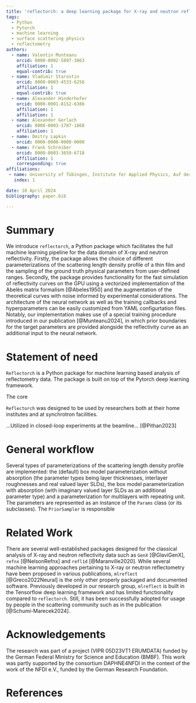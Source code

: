 ```yaml
---
title: 'reflectorch: a deep learning package for X-ray and neutron reflectometry'
tags:
  - Python
  - Pytorch
  - machine learning
  - surface scattering physics
  - reflectometry
authors:
  - name: Valentin Munteanu
    orcid: 0000-0002-5897-3863
    affiliation: 1
    equal-contrib: true
  - name: Vladimir Starostin
    orcid: 0000-0003-4533-6256
    affiliation: 1
    equal-contrib: true
  - name: Alexander Hinderhofer
    orcid: 0000-0001-8152-6386
    affiliation: 1
    affiliation: 1
  - name: Alexander Gerlach
    orcid: 0000-0003-1787-1868
    affiliation: 1
  - name: Dmitry Lapkin
    orcid: 0000-0000-0000-0000
  - name: Frank Schreiber
    orcid: 0000-0003-3659-6718
    affiliation: 1
    corresponding: true
affiliations:
 - name: University of Tübingen, Institute for Applied Physics, Auf der Morgenstelle 10, 72076 Tübingen, Germany
   index: 1

date: 10 April 2024
bibliography: paper.bib

---
```


# Summary

We introduce `reflectorch`, a Python package which facilitates the full machine learning pipeline for the data domain of X-ray and neutron reflectivity. Firstly, the package allows the choice of different parameterizations of the scattering length density profile of a thin film and the sampling of the ground truth physical parameters from user-defined ranges. Secondly, the package provides functionality for the fast simulation of reflectivity curves on the GPU using a vectorized implementation of the Abelès matrix formalism [@Abeles1950] and the augmentation of the theoretical curves with noise informed by experimental considerations. The architecture of the neural network as well as the training callbacks and hyperparameters can be easily customized from YAML configurtation files. Notably, our implementation makes use of a special training procedure introduced in our publication [@Munteanu2024], in which prior boundaries for the target parameters are provided alongside the reflectivity curve as an additional input to the neural network.


# Statement of need

`Reflectorch` is a Python package for machine learning based analysis of reflectometry data. The package is built on top of the Pytorch deep learning framework. 


The core

`Reflectorch` was designed to be used by researchers both at their home institutes and at synchrotron facilities.

...Utilized in closed-loop experiments at the beamline... [@Pithan2023]

# General workflow

Several types of parameterizations of the scattering length density profile are implemented: the (default) box model parameterization without absorption (the parameter types being layer thicknesses, interlayer roughnesses and real valued layer SLDs), the box model parameterization with absorption (with imaginary valued layer SLDs as an additional parameter type) and a parameterization for multilayers with repeating unit. The parameters are represented as an instance of the `Params` class (or its subclasses). The `PriorSampler` is responsible 

# Related Work

There are several well-established packages designed for the classical analysis of X-ray and neutron reflectivity data such as `GenX` [@GlaviGenX], `refnx` [@NelsonRefnx] and `refl1d` [@Maranville2020]. While several machine learning approaches pertaining to X-ray or neutron reflectometry have been proposed in various publications, `mlreflect` [@Greco2022Neural] is the only other properly packaged and documented software. Previously developed in our research group, `mlreflect` is built in the Tensorflow deep learning framework and has limited functionality compared to `reflectorch`. Still, it has been successfully adopted for usage by people in the scattering community such as in the publication [@Schumi-Marecek2024]. 


<!-- # Mathematics

Single dollars ($) are required for inline mathematics e.g. $f(x) = e^{\pi/x}$

Double dollars make self-standing equations:

$$\Theta(x) = \left\{\begin{array}{l}
0\textrm{ if } x < 0\cr
1\textrm{ else}
\end{array}\right.$$

You can also use plain \LaTeX for equations
\begin{equation}\label{eq:fourier}
\hat f(\omega) = \int_{-\infty}^{\infty} f(x) e^{i\omega x} dx
\end{equation}
and refer to \autoref{eq:fourier} from text.

# Citations

Citations to entries in paper.bib should be in
[rMarkdown](http://rmarkdown.rstudio.com/authoring_bibliographies_and_citations.html)
format.

If you want to cite a software repository URL (e.g. something on GitHub without a preferred
citation) then you can do it with the example BibTeX entry below for @fidgit.

For a quick reference, the following citation commands can be used:
- `@author:2001`  ->  "Author et al. (2001)"
- `[@author:2001]` -> "(Author et al., 2001)"
- `[@author1:2001; @author2:2001]` -> "(Author1 et al., 2001; Author2 et al., 2002)"

# Figures

Figures can be included like this:
![Caption for example figure.\label{fig:example}](figure.png)
and referenced from text using \autoref{fig:example}.

Figure sizes can be customized by adding an optional second parameter:
![Caption for example figure.](figure.png){ width=20% }' -->

# Acknowledgements

The research was part of a project (VIPR 05D23VT1 ERUMDATA) funded by the German Federal Ministry for Science and Education (BMBF). This work was partly supported by the consortium DAPHNE4NFDI in the context of the work of the NFDI e.V., funded by the German Research Foundation.

# References